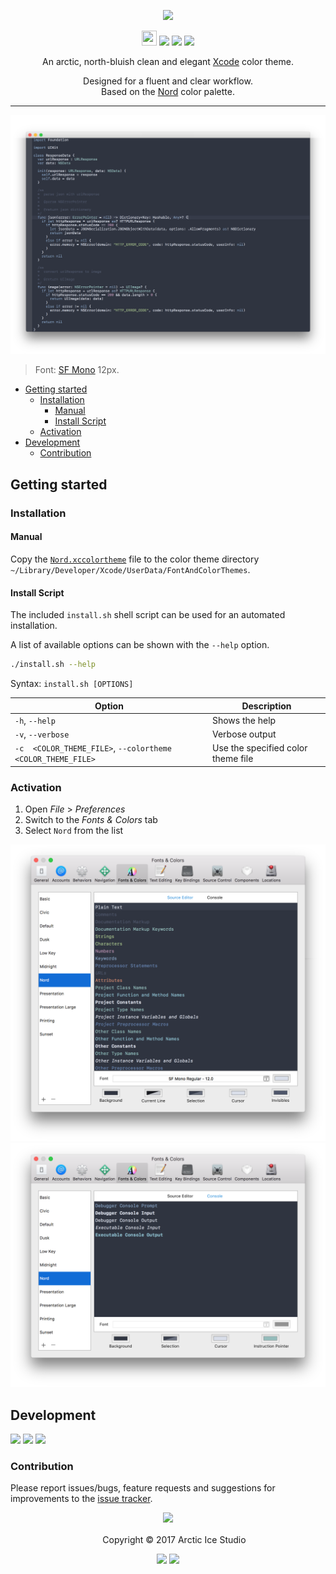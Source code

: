 <p align="center"><img src="https://cdn.rawgit.com/arcticicestudio/nord-xcode/develop/src/assets/nord-xcode-banner.svg"/></p>

<p align="center"><img src="https://assets-cdn.github.com/favicon.ico" width=24 height=24/> <a href="https://github.com/arcticicestudio/nord-xcode/releases/latest"><img src="https://img.shields.io/github/release/arcticicestudio/nord-xcode.svg"/></a> <a href="https://github.com/arcticicestudio/nord/releases/tag/v0.2.0"><img src="https://img.shields.io/badge/Nord-v0.2.0-88C0D0.svg"/></a> <a href="https://developer.apple.com/xcode"><img src="https://img.shields.io/badge/Xcode-v8+-1C91FE.svg"/></a></p>

<p align="center">An arctic, north-bluish clean and elegant <a href="https://developer.apple.com/xcode">Xcode</a> color theme.</p>

<p align="center">Designed for a fluent and clear workflow.<br>
Based on the <a href="https://github.com/arcticicestudio/nord">Nord</a> color palette.</p>

---

<p align="center"><img src="https://raw.githubusercontent.com/arcticicestudio/nord-xcode/develop/src/assets/scrot-preview.png"/><blockquote>Font: <a href="https://developer.apple.com/fonts">SF Mono</a> 12px.</blockquote></p>

  - [Getting started](#getting-started)
    - [Installation](#installation)
      - [Manual](#manual)
      - [Install Script](#install-script)
    - [Activation](#activation)
  - [Development](#development)
    - [Contribution](#contribution)

## Getting started
### Installation
#### Manual
Copy the [`Nord.xccolortheme`](https://github.com/arcticicestudio/nord-xcode/blob/develop/src/Nord.xccolortheme) file to the color theme directory `~/Library/Developer/Xcode/UserData/FontAndColorThemes`.

#### Install Script
The included `install.sh` shell script can be used for an automated installation.

A list of available options can be shown with the `--help` option.
```sh
./install.sh --help
```
Syntax: `install.sh [OPTIONS]`

| Option | Description |
| --- | --- |
| `-h`, `--help` | Shows the help |
| `-v`, `--verbose` | Verbose output |
| `-c  <COLOR_THEME_FILE>`, `--colortheme <COLOR_THEME_FILE>` | Use the specified color theme file |

### Activation
  1. Open *File* > *Preferences*
  2. Switch to the *Fonts & Colors* tab
  3. Select `Nord` from the list

<p align="center"><img src="https://raw.githubusercontent.com/arcticicestudio/nord-xcode/develop/src/assets/scrot-docs-preferences-editor.png"/><br><img src="https://raw.githubusercontent.com/arcticicestudio/nord-xcode/develop/src/assets/scrot-docs-preferences-console.png"/></p>

## Development
[![](https://img.shields.io/badge/Changelog-0.0.0-81A1C1.svg)](https://github.com/arcticicestudio/nord-xcode/blob/v0.0.0/CHANGELOG.md) [![](https://img.shields.io/badge/Workflow-gitflow--branching--model-81A1C1.svg)](http://nvie.com/posts/a-successful-git-branching-model) [![](https://img.shields.io/badge/Versioning-ArcVer_0.8.0-81A1C1.svg)](https://github.com/arcticicestudio/arcver)

### Contribution
Please report issues/bugs, feature requests and suggestions for improvements to the [issue tracker](https://github.com/arcticicestudio/nord-xcode/issues).

<p align="center"><img src="https://cdn.rawgit.com/arcticicestudio/nord/develop/src/assets/banner-footer-mountains.svg" /></p>

<p align="center"> <img src="http://arcticicestudio.com/favicon.ico" width=16 height=16/> Copyright &copy; 2017 Arctic Ice Studio</p>

<p align="center"><a href="http://www.apache.org/licenses/LICENSE-2.0"><img src="https://img.shields.io/badge/License-Apache_2.0-5E81AC.svg"/></a> <a href="https://creativecommons.org/licenses/by-sa/4.0"><img src="https://img.shields.io/badge/License-CC_BY--SA_4.0-5E81AC.svg"/></a></p>
